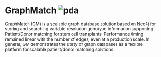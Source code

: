 # GraphMatch ![pda](https://github.com/user-attachments/assets/cf342d9e-0a50-4e81-a961-02c5973640be)

GraphMatch (GM) is a scalable graph database solution based on Neo4j for storing and searching variable resolution genotype information supporting Patient/Donor matching for stem cell transplants. Performance timing remained linear with the number of edges, even at a production scale.  In general, GM demonstrates the utility of graph databases as a flexible platform for scalable patient/donor matching solutions.
